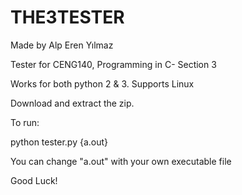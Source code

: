 # THE3TESTER
Made by Alp Eren Yılmaz

Tester for CENG140, Programming in C- Section 3

Works for both python 2 & 3.
Supports Linux

Download and extract the zip.

To run:

python tester.py {a.out}

  You can change "a.out" with your own executable file

Good Luck!
